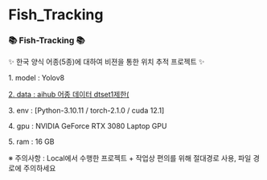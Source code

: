# Fish_Tracking

<div align=left>
	<h3>📚 Fish-Tracking 📚</h3>
	<p>✨ 한국 양식 어종(5종)에 대하여 비젼을 통한 위치 추적 프로젝트 ✨</p>
	<p>1. model : Yolov8 </p>
	<A href = https://www.aihub.or.kr/aihubdata/data/view.do?currMenu=116&topMenu=100&aihubDataSe=ty&dataSetSn=154 > 2. data : aihub 어종 데이터 dtset1제한( </A>
	<p></p>
	<p>3. env : [Python-3.10.11 / torch-2.1.0 / cuda 12.1] </p>
	<p>4. gpu : NVIDIA GeForce RTX 3080 Laptop GPU </p>
	<p>5. ram : 16 GB </p>
	<p></p>
	<p>※ 주의사항 : Local에서 수행한 프로젝트 + 작업상 편의를 위해 절대경로 사용, 파일 경로에 주의하세요 </p>
</div>
